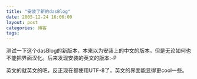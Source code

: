 ```yaml
---
title: "安装了新的dasBlog"
date: 2005-12-24 16:06:00
layout: post
categories: 博客
tags: 
---
```


测试一下这个dasBlog的新版本，本来以为安装上的中文的版本，但是无论如何也不能把界面汉化。后来发现安装的英文的版本:-P

英文的就英文的吧，反正现在都使用UTF-8了，英文的界面能显得更cool一些。